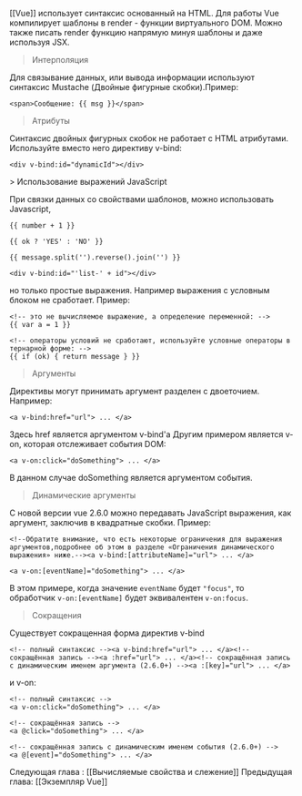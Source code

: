 [[Vue]] использует синтаксис основанный на HTML. Для работы  Vue компилирует шаблоны в render - функции виртуального DOM. Можно также писать render функцию напрямую минуя шаблоны и даже используя JSX.

> Интерполяция

Для связывание данных, или вывода информации используют синтаксис Mustache (Двойные фигурные скобки).Пример:

```
<span>Сообщение: {{ msg }}</span>
```

> Атрибуты

Синтаксис двойных фигурных скобок не работает с HTML атрибутами. Используйте вместо него директиву v-bind:


```
<div v-bind:id="dynamicId"></div>
```


<div v-bind:id="dynamicId"></div>
<div v-bind:id="dynamicId"></div>
<div v-bind:id="dynamicId"></div>
> Использование выражений JavaScript

При связки данных со свойствами шаблонов, можно использовать Javascript,

```
{{ number + 1 }}  
  
{{ ok ? 'YES' : 'NO' }}  
  
{{ message.split('').reverse().join('') }}  
  
<div v-bind:id="'list-' + id"></div>
```


но только простые выражения. Например выражения с условным блоком не сработает. Пример:

```
<!-- это не вычисляемое выражение, а определение переменной: -->  
{{ var a = 1 }}  
  
<!-- операторы условий не сработают, используйте условные операторы в тернарной форме: -->  
{{ if (ok) { return message } }}
```


> Аргументы

Директивы могут принимать аргумент разделен с двоеточием. Например:

```
<a v-bind:href="url"> ... </a>
```
Здесь href является аргументом v-bind'а Другим примером является v-on, которая отслеживает события DOM:

```
<a v-on:click="doSomething"> ... </a>
```

В данном случае doSomething является аргументом события. 

> Динамические аргументы

С новой версии vue 2.6.0 можно передавать JavaScript выражения, как аргумент, заключив в квадратные скобки. Пример:

```
<!--Обратите внимание, что есть некоторые ограничения для выражения аргументов,подробнее об этом в разделе «Ограничения динамического выражения» ниже.--><a v-bind:[attributeName]="url"> ... </a>
```


```
<a v-on:[eventName]="doSomething"> ... </a>
```

В этом примере, когда значение `eventName` будет `"focus"`, то обработчик `v-on:[eventName]` будет эквивалентен `v-on:focus`.

> Сокращения

Существует сокращенная форма директив v-bind


```
<!-- полный синтаксис --><a v-bind:href="url"> ... </a><!-- сокращённая запись --><a :href="url"> ... </a><!-- сокращённая запись с динамическим именем аргумента (2.6.0+) --><a :[key]="url"> ... </a>
```

и v-on:

```
<!-- полный синтаксис -->  
<a v-on:click="doSomething"> ... </a>  
  
<!-- сокращённая запись -->  
<a @click="doSomething"> ... </a>  
  
<!-- сокращённая запись с динамическим именем события (2.6.0+) -->  
<a @[event]="doSomething"> ... </a>
```

Следующая глава : [[Вычисляемые свойства и слежение]]
Предыдущая глава: [[Экземпляр Vue]]